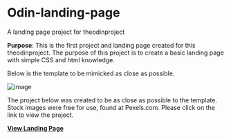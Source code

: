 # Odin-landing-page
A landing page project for theodinproject


<strong>Purpose</strong>: This is the first project and landing page created for this theodinproject. The purpose of this project is to create a basic landing page with simple CSS and html knowledge.

Below is the template to be mimicked as close as possible.

![image](https://user-images.githubusercontent.com/126652917/227807705-2749efe9-a28f-42d5-a170-39d3ab188e6d.png)

The project below was created to be as close as possible to the template. Stock images were free for use, found at Pexels.com. Please click on the link to view the project. 

<strong><a href= "https://htmlpreview.github.io/?https://github.com/mdhillon9/odin-landing-page/main/index.html">View Landing Page</a></strong>

